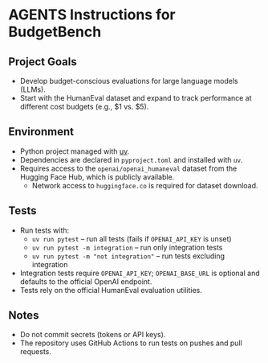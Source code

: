 # AGENTS Instructions for BudgetBench

## Project Goals
- Develop budget-conscious evaluations for large language models (LLMs).
- Start with the HumanEval dataset and expand to track performance at different cost budgets (e.g., $1 vs. $5).

## Environment
- Python project managed with [uv](https://github.com/astral-sh/uv).
- Dependencies are declared in `pyproject.toml` and installed with `uv`.
- Requires access to the `openai/openai_humaneval` dataset from the Hugging Face Hub, which is publicly available.
  - Network access to `huggingface.co` is required for dataset download.

## Tests
  - Run tests with:
    - `uv run pytest` – run all tests (fails if `OPENAI_API_KEY` is unset)
    - `uv run pytest -m integration` – run only integration tests
    - `uv run pytest -m "not integration"` – run tests excluding integration
  - Integration tests require `OPENAI_API_KEY`; `OPENAI_BASE_URL` is optional and defaults to the official OpenAI endpoint.
- Tests rely on the official HumanEval evaluation utilities.

## Notes
- Do not commit secrets (tokens or API keys).
- The repository uses GitHub Actions to run tests on pushes and pull requests.
